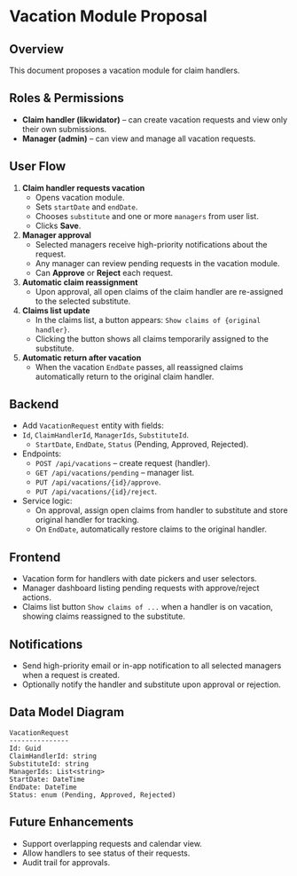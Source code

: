 # Vacation Module Proposal

## Overview
This document proposes a vacation module for claim handlers.

## Roles & Permissions
- **Claim handler (likwidator)** – can create vacation requests and view only their own submissions.
- **Manager (admin)** – can view and manage all vacation requests.

## User Flow
1. **Claim handler requests vacation**
   - Opens vacation module.
   - Sets `startDate` and `endDate`.
   - Chooses `substitute` and one or more `managers` from user list.
   - Clicks **Save**.
2. **Manager approval**
   - Selected managers receive high-priority notifications about the request.
   - Any manager can review pending requests in the vacation module.
   - Can **Approve** or **Reject** each request.
3. **Automatic claim reassignment**
   - Upon approval, all open claims of the claim handler are re-assigned to the selected substitute.
4. **Claims list update**
   - In the claims list, a button appears: `Show claims of {original handler}`.
   - Clicking the button shows all claims temporarily assigned to the substitute.
5. **Automatic return after vacation**
   - When the vacation `EndDate` passes, all reassigned claims automatically return to the original claim handler.

## Backend
- Add `VacationRequest` entity with fields:
- `Id`, `ClaimHandlerId`, `ManagerIds`, `SubstituteId`.
  - `StartDate`, `EndDate`, `Status` (Pending, Approved, Rejected).
- Endpoints:
  - `POST /api/vacations` – create request (handler).
  - `GET /api/vacations/pending` – manager list.
  - `PUT /api/vacations/{id}/approve`.
  - `PUT /api/vacations/{id}/reject`.
- Service logic:
  - On approval, assign open claims from handler to substitute and store original handler for tracking.
  - On `EndDate`, automatically restore claims to the original handler.

## Frontend
- Vacation form for handlers with date pickers and user selectors.
- Manager dashboard listing pending requests with approve/reject actions.
- Claims list button `Show claims of ...` when a handler is on vacation, showing claims reassigned to the substitute.

## Notifications
- Send high-priority email or in-app notification to all selected managers when a request is created.
- Optionally notify the handler and substitute upon approval or rejection.

## Data Model Diagram
```
VacationRequest
---------------
Id: Guid
ClaimHandlerId: string
SubstituteId: string
ManagerIds: List<string>
StartDate: DateTime
EndDate: DateTime
Status: enum (Pending, Approved, Rejected)
```

## Future Enhancements
- Support overlapping requests and calendar view.
- Allow handlers to see status of their requests.
- Audit trail for approvals.
<!--
settlements
8
Pobierz zaznaczone
UPLOAD

recourses
7
Pobierz zaznaczone
UPLOAD

appeals
11
Pobierz zaznaczone
UPLOAD

decisions
13
Pobierz zaznaczone
UPLOAD
-->
